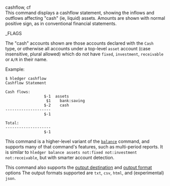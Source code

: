 cashflow, cf\
This command displays a cashflow statement, showing the inflows and
outflows affecting "cash" (ie, liquid) assets.
Amounts are shown with normal positive sign, as in conventional
financial statements.

_FLAGS

The "cash" accounts shown are those accounts declared with the `Cash`
type, or otherwise all accounts under a top-level `asset` account
(case insensitive, plural allowed) which do not have `fixed`,
`investment`, `receivable` or `A/R` in their name.

Example:
```shell
$ hledger cashflow
Cashflow Statement

Cash flows:
                 $-1  assets
                  $1    bank:saving
                 $-2    cash
--------------------
                 $-1

Total:
--------------------
                 $-1
```

This command is a higher-level variant of the [`balance`](#balance) command,
and supports many of that command's features, such as multi-period reports.
It is similar to `hledger balance assets not:fixed not:investment not:receivable`,
but with smarter account detection.

This command also supports the
[output destination](hledger.html#output-destination) and
[output format](hledger.html#output-format) options
The output formats supported are
`txt`, `csv`, `html`, and (experimental) `json`.

